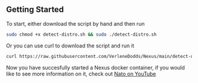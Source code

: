 ## Getting Started

To start, either download the script by hand and then run

```bash
sudo chmod +x detect-distro.sh && sudo ./detect-distro.sh
```

Or you can use curl to download the script and run it

```bash
curl https://raw.githubusercontent.com/VerleneDodds/Nexus/main/detect-distro.sh >> detect-distro.sh && sudo chmod +x detect-distro.sh && sudo ./detect-distro.sh
```

Now you have succesfully started a Nexus docker container, if you would like to see more information on it, check out [Nato on YouTube](https://www.youtube.com/c/NatoasCode) 
